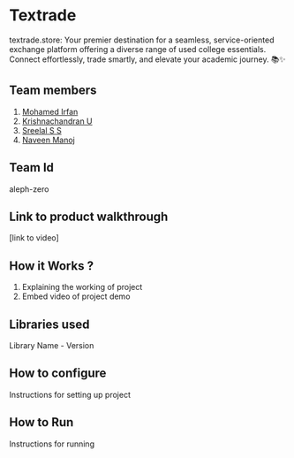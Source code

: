# Textrade

textrade.store: Your premier destination for a seamless, service-oriented exchange platform offering a diverse range of used college essentials. Connect effortlessly, trade smartly, and elevate your academic journey. 📚✨

## Team members

1. [Mohamed Irfan](https://github.com/MohamedIrfanAM)
2. [Krishnachandran U](https://github.com/krishnachandran-u)
3. [Sreelal S S](https://github.com/sreelaltom)
4. [Naveen Manoj](https://github.com/neevan0842)

## Team Id

aleph-zero

## Link to product walkthrough

[link to video]

## How it Works ?

1. Explaining the working of project
2. Embed video of project demo

## Libraries used

Library Name - Version

## How to configure

Instructions for setting up project

## How to Run

Instructions for running
